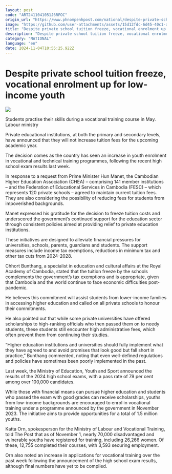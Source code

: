 ```yaml
---
layout: post
code: "ART2411041051J6RFOC"
origin_url: "https://www.phnompenhpost.com/national/despite-private-school-tuition-freeze-vocational-enrolment-up-for-low-income-youth"
image: "https://github.com/user-attachments/assets/15d12fdc-6d45-40c1-a542-e96572911adc"
title: "Despite private school tuition freeze, vocational enrolment up for low-income youth"
description: "​​Despite private school tuition freeze, vocational enrolment up for low-income youth​"
category: "NATIONAL"
language: "en"
date: 2024-11-04T10:55:25.922Z
---
```


# Despite private school tuition freeze, vocational enrolment up for low-income youth

![](https://github.com/user-attachments/assets/c49758b6-ce2f-49fc-915e-118d8744b394)

Students practise their skills during a vocational training course in May. Labour ministry

Private educational institutions, at both the primary and secondary levels, have announced that they will not increase tuition fees for the upcoming academic year.

The decision comes as the country has seen an increase in youth enrolment in vocational and technical training programmes, following the recent high school exam results last week.

In response to a request from Prime Minister Hun Manet, the Cambodian Higher Education Association (CHEA) – comprising 141 member institutions – and the Federation of Educational Services in Cambodia (FESC) – which represents 120 private schools – agreed to maintain current tuition fees. They are also considering the possibility of reducing fees for students from impoverished backgrounds.

Manet expressed his gratitude for the decision to freeze tuition costs and underscored the government’s continued support for the education sector through consistent policies aimed at providing relief to private education institutions.

These initiatives are designed to alleviate financial pressures for universities, schools, parents, guardians and students. The support measures include income tax exemptions, reductions in minimum tax and other tax cuts from 2024-2028.

Chhort Bunthang, a specialist in education and cultural affairs at the Royal Academy of Cambodia, stated that the tuition freeze by the schools complements the government’s tax exemptions and is appropriate, given that Cambodia and the world continue to face economic difficulties post-pandemic.

He believes this commitment will assist students from lower-income families in accessing higher education and called on all private schools to honour their commitments.

He also pointed out that while some private universities have offered scholarships to high-ranking officials who then passed them on to needy students, these students still encounter high administrative fees, which often prevent them from continuing their studies.

“Higher education institutions and universities should fully implement what they have agreed to and avoid promises that look good but fall short in practice,” Bunthang commented, noting that even well-defined regulations and policies have sometimes been poorly implemented in the past.

Last week, the Ministry of Education, Youth and Sport announced the results of the 2024 high school exams, with a pass rate of 79 per cent among over 100,000 candidates.

While those with financial means can pursue higher education and students who passed the exam with good grades can receive scholarships, youths from low-income backgrounds are encouraged to enrol in vocational training under a programme announced by the government in November 2023. The initiative aims to provide opportunities for a total of 1.5 million youths.

Katta Orn, spokesperson for the Ministry of Labour and Vocational Training, told The Post that as of November 1, nearly 70,000 disadvantaged and vulnerable youths have registered for training, including 26,266 women. Of these, 12,755 completed their courses, with 3,593 securing employment.

Orn also noted an increase in applications for vocational training over the past week following the announcement of the high school exam results, although final numbers have yet to be compiled.